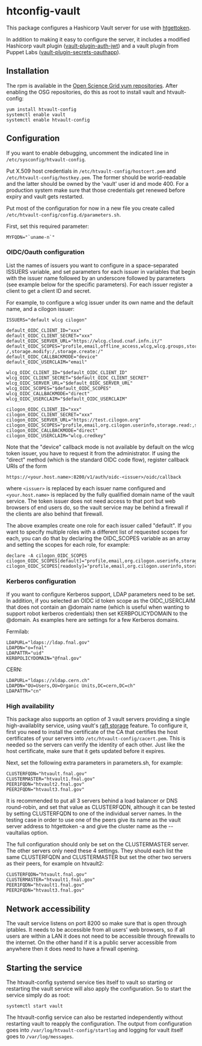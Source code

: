 # htconfig-vault
This package configures a Hashicorp Vault server for use with 
[htgettoken](https://github.com/fermitools/htgettoken).

In addition to making it easy to configure the server, it includes
a modified Hashicorp vault plugin
([vault-plugin-auth-jwt](https://github.com/hashicorp/vault-plugin-auth-jwt))
and a vault plugin from Puppet Labs
([vault-plugin-secrets-oauthapp](https://github.com/puppetlabs/vault-plugin-secrets-oauthapp)).

## Installation

The rpm is available in the
[Open Science Grid yum repositories](https://opensciencegrid.org/docs/common/yum/#install-the-osg-repositories).
After enabling the OSG repositories, do this as root to install vault
and htvault-config:
```
yum install htvault-config
systemctl enable vault
systemctl enable htvault-config
```

## Configuration

If you want to enable debugging, uncomment the indicated line in
`/etc/sysconfig/htvault-config`.

Put X.509 host credentials in `/etc/htvault-config/hostcert.pem`
and `/etc/htvault-config/hostkey.pem`.  The former should be
world-readable and the latter should be owned by the
'vault' user id and mode 400.  For a production system make sure that
those credentials get renewed before expiry and vault gets restarted.

Put most of the configuration for now in a new file you create
called `/etc/htvault-config/config.d/parameters.sh`.

First, set this required parameter:
```
MYFQDN="`uname-n`"
```

### OIDC/Oauth configuration

List the names of issuers you want to configure in a space-separated
ISSUERS variable, and set parameters for each issuer in variables that
begin with the issuer name followed by an underscore followed by
parameters (see example below for the specific parameters).  For each
issuer register a client to get a client ID and secret.

For example, to configure a wlcg issuer under its own name and the
default name, and a cilogon issuer:
```
ISSUERS="default wlcg cilogon"

default_OIDC_CLIENT_ID="xxx" 
default_OIDC_CLIENT_SECRET="xxx"
default_OIDC_SERVER_URL="https://wlcg.cloud.cnaf.infn.it/"
default_OIDC_SCOPES="profile,email,offline_access,wlcg,wlcg.groups,storage.read:
/,storage.modify:/,storage.create:/"
default_OIDC_CALLBACKMODE="device"
default_OIDC_USERCLAIM="email"

wlcg_OIDC_CLIENT_ID="$default_OIDC_CLIENT_ID" 
wlcg_OIDC_CLIENT_SECRET="$default_OIDC_CLIENT_SECRET"
wlcg_OIDC_SERVER_URL="$default_OIDC_SERVER_URL"
wlcg_OIDC_SCOPES="$default_OIDC_SCOPES"
wlcg_OIDC_CALLBACKMODE="direct"
wlcg_OIDC_USERCLAIM="$default_OIDC_USERCLAIM"

cilogon_OIDC_CLIENT_ID="xxx"
cilogon_OIDC_CLIENT_SECRET="xxx"
cilogon_OIDC_SERVER_URL="https://test.cilogon.org"
cilogon_OIDC_SCOPES="profile,email,org.cilogon.userinfo,storage.read:,storage.create:"
cilogon_OIDC_CALLBACKMODE="direct"
cilogon_OIDC_USERCLAIM="wlcg.credkey"
```

Note that the "device" callback mode is not available by default on the
wlcg token issuer, you have to request it from the administrator.  If using
the "direct" method (which is the standard OIDC code flow), register
callback URIs of the form
```
https://<your.host.name>:8200/v1/auth/oidc-<issuer>/oidc/callback
```
where `<issuer>` is replaced by each issuer name configured and
`<your.host.name>` is replaced by the fully qualified domain name of the
vault service.  The token issuer does not need access to that port but
web browsers of end users do, so the vault service may be behind a
firewall if the clients are also behind that firewall.

The above examples create one role for each issuer called "default".
If you want to specify multiple roles with a different list of
requested scopes for each, you can do that by declaring the
OIDC_SCOPES variable as an array and setting the scopes for each
role, for example:
```
declare -A cilogon_OIDC_SCOPES
cilogon_OIDC_SCOPES[default]="profile,email,org.cilogon.userinfo,storage.read:,storage.create:"
cilogon_OIDC_SCOPES[readonly]="profile,email,org.cilogon.userinfo,storage.read:"
```

### Kerberos configuration

If you want to configure Kerberos support, LDAP parameters need to be
set.  In addition, if you selected an OIDC id token scope as the
OIDC_USERCLAIM that does not contain an @domain name (which is useful
when wanting to support robot kerberos credentials) then set
KERBPOLICYDOMAIN to the @domain.  As examples here are settings for a
few Kerberos domains.

Fermilab:
```
LDAPURL="ldaps://ldap.fnal.gov"
LDAPDN="o=fnal"
LDAPATTR="uid"
KERBPOLICYDOMAIN="@fnal.gov"
```

CERN:
```
LDAPURL="ldaps://xldap.cern.ch"
LDAPDN="OU=Users,OU=Organic Units,DC=cern,DC=ch"
LDAPATTR="cn"
```

### High availability

This package also supports an option of 3 vault servers providing a
single high-availablity service, using vault's
[raft storage](https://learn.hashicorp.com/tutorials/vault/raft-storage)
feature.  To configure it, first you need to install the certificate of
the CA that certifies the host certificates of your servers into
`/etc/htvault-config/cacert.pem`.  This is needed so the servers can
verify the identity of each other.  Just like the host certificate, make
sure that it gets updated before it expires.

Next, set the following extra parameters in parameters.sh, for example:
```
CLUSTERFQDN="htvault.fnal.gov"
CLUSTERMASTER="htvault1.fnal.gov"
PEER1FQDN="htvault2.fnal.gov"
PEER2FQDN="htvault3.fnal.gov"
```

It is recommended to put all 3 servers behind a load balancer or DNS
round-robin, and set that value as CLUSTERFQDN, although it can be
tested by setting CLUSTERFQDN to one of the individual server names.
In the testing case in order to use one of the peers give its name as
the vault server address to htgettoken -a and give the cluster name as
the --vaultalias option.

The full configuration should only be set on the CLUSTERMASTER server.
The other servers only need these 4 settings.  They should each list the
same CLUSTERFQDN and CLUSTERMASTER but set the other two servers as
their peers, for example on htvault2:
```
CLUSTERFQDN="htvault.fnal.gov"
CLUSTERMASTER="htvault1.fnal.gov"
PEER1FQDN="htvault1.fnal.gov"
PEER2FQDN="htvault3.fnal.gov"
```

## Network accessibility

The vault service listens on port 8200 so make sure that is open through
iptables.  It needs to be accessible from all users' web browsers, so if
all users are within a LAN it does not need to be accessible through
firewalls to the internet.  On the other hand if it is a public server
accessible from anywhere then it does need to have a firwall opening.

## Starting the service

The htvault-config systemd service ties itself to vault so starting or
restarting the vault service will also apply the configuration.
So to start the service simply do as root:
```
systemctl start vault
```

The htvault-config service can also be restarted independently without
restarting vault to reapply the configuration.  The output from
configuration goes into `/var/log/htvault-config/startlog` and logging
for vault itself goes to `/var/log/messages`. 
